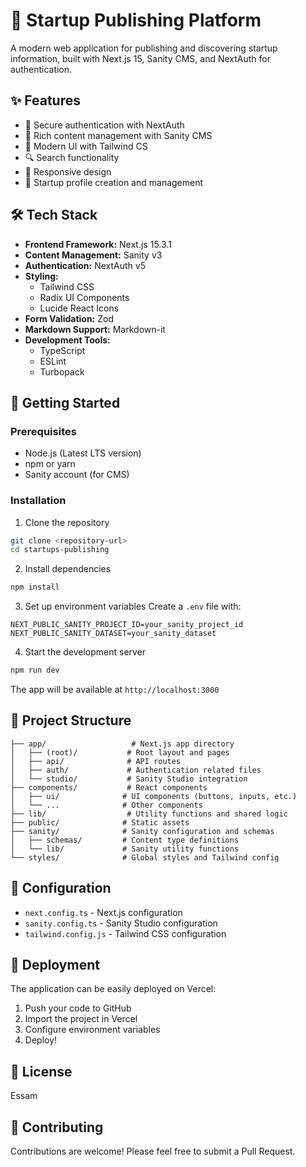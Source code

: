 # 🚀 Startup Publishing Platform

A modern web application for publishing and discovering startup information, built with Next.js 15, Sanity CMS, and NextAuth for authentication.

## ✨ Features

- 🔐 Secure authentication with NextAuth
- 📝 Rich content management with Sanity CMS
- 🎨 Modern UI with Tailwind CS
- 🔍 Search functionality
- 📱 Responsive design
- 🚀 Startup profile creation and management

## 🛠️ Tech Stack

- **Frontend Framework:** Next.js 15.3.1
- **Content Management:** Sanity v3
- **Authentication:** NextAuth v5
- **Styling:**
  - Tailwind CSS
  - Radix UI Components
  - Lucide React Icons
- **Form Validation:** Zod
- **Markdown Support:** Markdown-it
- **Development Tools:**
  - TypeScript
  - ESLint
  - Turbopack

## 🚀 Getting Started

### Prerequisites

- Node.js (Latest LTS version)
- npm or yarn
- Sanity account (for CMS)

### Installation

1. Clone the repository

```bash
git clone <repository-url>
cd startups-publishing
```

2. Install dependencies

```bash
npm install
```

3. Set up environment variables
   Create a `.env` file with:

```env
NEXT_PUBLIC_SANITY_PROJECT_ID=your_sanity_project_id
NEXT_PUBLIC_SANITY_DATASET=your_sanity_dataset
```

4. Start the development server

```bash
npm run dev
```

The app will be available at `http://localhost:3000`

## 📁 Project Structure

```
├── app/                   # Next.js app directory
│   ├── (root)/           # Root layout and pages
│   ├── api/              # API routes
│   ├── auth/             # Authentication related files
│   └── studio/           # Sanity Studio integration
├── components/           # React components
│   ├── ui/              # UI components (buttons, inputs, etc.)
│   └── ...              # Other components
├── lib/                  # Utility functions and shared logic
├── public/              # Static assets
├── sanity/              # Sanity configuration and schemas
│   ├── schemas/         # Content type definitions
│   └── lib/             # Sanity utility functions
└── styles/              # Global styles and Tailwind config
```

## 🔧 Configuration

- `next.config.ts` - Next.js configuration
- `sanity.config.ts` - Sanity Studio configuration
- `tailwind.config.js` - Tailwind CSS configuration

## 🚀 Deployment

The application can be easily deployed on Vercel:

1. Push your code to GitHub
2. Import the project in Vercel
3. Configure environment variables
4. Deploy!

## 📝 License

Essam

## 🤝 Contributing

Contributions are welcome! Please feel free to submit a Pull Request.
